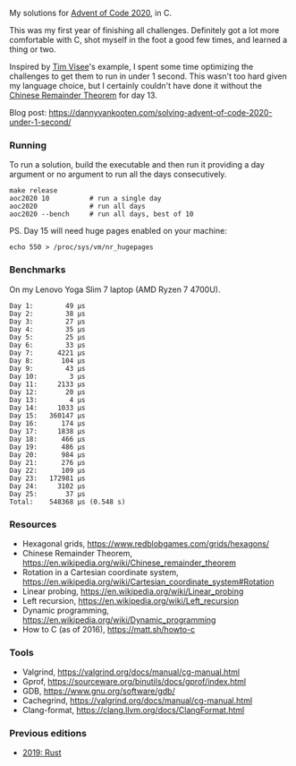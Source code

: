My solutions for [Advent of Code 2020](https://adventofcode.com/2020), in C.

This was my first year of finishing all challenges. Definitely got a lot more comfortable with C, shot myself in the foot a good few times, and learned a thing or two.

Inspired by [Tim Visee](https://timvisee.com/blog/solving-aoc-2020-in-under-a-second/)'s example, I spent some time optimizing the challenges to get them to run in under 1 second. This wasn't too hard given my language choice, but I certainly couldn't have done it without the [Chinese Remainder Theorem](https://en.wikipedia.org/wiki/Chinese_remainder_theorem) for day 13.

Blog post: https://dannyvankooten.com/solving-advent-of-code-2020-under-1-second/

### Running


To run a solution, build the executable and then run it providing a day argument or no argument to run all the days consecutively.

```
make release        
aoc2020 10          # run a single day
aoc2020             # run all days
aoc2020 --bench     # run all days, best of 10
```

PS. Day 15 will need huge pages enabled on your machine:

```
echo 550 > /proc/sys/vm/nr_hugepages
```

### Benchmarks

On my Lenovo Yoga Slim 7 laptop (AMD Ryzen 7 4700U). 

```
Day 1:	      49 μs
Day 2:	      38 μs
Day 3:	      27 μs
Day 4:	      35 μs
Day 5:	      25 μs
Day 6:	      33 μs
Day 7:	    4221 μs
Day 8:	     104 μs
Day 9:	      43 μs
Day 10:	       3 μs
Day 11:	    2133 μs
Day 12:	      20 μs
Day 13:	       4 μs
Day 14:	    1033 μs
Day 15:	  360147 μs
Day 16:	     174 μs
Day 17:	    1838 μs
Day 18:	     466 μs
Day 19:	     486 μs
Day 20:	     984 μs
Day 21:	     276 μs
Day 22:	     109 μs
Day 23:	  172981 μs
Day 24:	    3102 μs
Day 25:	      37 μs
Total:	  548368 μs (0.548 s)
```


### Resources

- Hexagonal grids, https://www.redblobgames.com/grids/hexagons/
- Chinese Remainder Theorem, https://en.wikipedia.org/wiki/Chinese_remainder_theorem
- Rotation in a Cartesian coordinate system, https://en.wikipedia.org/wiki/Cartesian_coordinate_system#Rotation
- Linear probing, https://en.wikipedia.org/wiki/Linear_probing
- Left recursion, https://en.wikipedia.org/wiki/Left_recursion
- Dynamic programming, https://en.wikipedia.org/wiki/Dynamic_programming
- How to C (as of 2016), https://matt.sh/howto-c

### Tools

- Valgrind, https://valgrind.org/docs/manual/cg-manual.html
- Gprof, https://sourceware.org/binutils/docs/gprof/index.html
- GDB, https://www.gnu.org/software/gdb/
- Cachegrind, https://valgrind.org/docs/manual/cg-manual.html
- Clang-format, https://clang.llvm.org/docs/ClangFormat.html

### Previous editions

- [2019: Rust](https://github.com/dannyvankooten/advent-of-code/tree/main/2019)